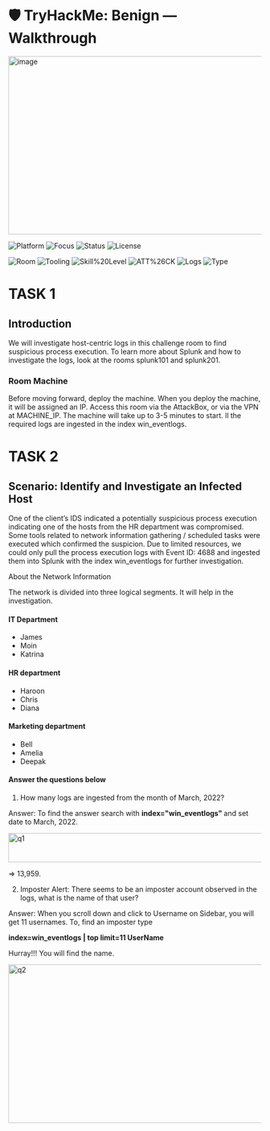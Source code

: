 # 🛡️ TryHackMe: Benign — Walkthrough

<img width="744" height="354" alt="image" src="https://github.com/user-attachments/assets/1bcc040d-9ea0-4eee-8fcc-0a8c803d2e91" />


![Platform](https://img.shields.io/badge/Platform-Splunk-blue)
![Focus](https://img.shields.io/badge/Focus-Blue%20Team%20%2F%20SIEM-red)
![Status](https://img.shields.io/badge/Status-Completed-success)
![License](https://img.shields.io/badge/License-Educational-lightgrey)

![Room](https://img.shields.io/badge/Room-Benign%20(THM)-purple)
![Tooling](https://img.shields.io/badge/Tooling-SPL%20Queries-informational)
![Skill%20Level](https://img.shields.io/badge/Skill%20Level-SOC%20L1-yellowgreen)
![ATT%26CK](https://img.shields.io/badge/ATT%26CK-Mapping%20Included-important)
![Logs](https://img.shields.io/badge/Logs-Windows%20Event%20Logs%20%7C%20Sysmon-orange)
![Type](https://img.shields.io/badge/Type-Walkthrough%20%2F%20Write--up-brightgreen)

# TASK 1
## Introduction 
We will investigate host-centric logs in this challenge room to find suspicious process execution. To learn more about Splunk and how to investigate the logs, look at the rooms splunk101 and splunk201.

### Room Machine

Before moving forward, deploy the machine. When you deploy the machine, it will be assigned an IP. Access this room via the AttackBox, or via the VPN at MACHINE_IP. The machine will take up to 3-5 minutes to start. ll the required logs are ingested in the index win_eventlogs.

# TASK 2
## Scenario: Identify and Investigate an Infected Host

One of the client’s IDS indicated a potentially suspicious process execution indicating one of the hosts from the HR department was compromised. Some tools related to network information gathering / scheduled tasks were executed which confirmed the suspicion. Due to limited resources, we could only pull the process execution logs with Event ID: 4688 and ingested them into Splunk with the index win_eventlogs for further investigation.

About the Network Information

The network is divided into three logical segments. It will help in the investigation.

#### IT Department

- James
- Moin
- Katrina

#### HR department

- Haroon
- Chris
- Diana

#### Marketing department

- Bell
- Amelia
- Deepak

#### Answer the questions below

1) How many logs are ingested from the month of March, 2022?

  Answer: To find the answer search with <b> index="win_eventlogs" </b> and set date to March, 2022.

 <img width="568" height="58" alt="q1" src="https://github.com/user-attachments/assets/188198ea-f621-4afb-ac92-ad7de69959b1" />


  => 13,959.

2) Imposter Alert: There seems to be an imposter account observed in the logs, what is the name of that user?

Answer: When you scroll down and click to Username on Sidebar, you will get 11 usernames. To, find an imposter type

<b> index=win_eventlogs | top limit=11 UserName </b>

 Hurray!!! You will find the name.

<img width="573" height="315" alt="q2" src="https://github.com/user-attachments/assets/cf85cdbd-948b-4ef9-980f-a9b8108c3cbd" />

 
 
